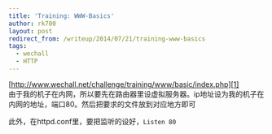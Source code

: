 ```yaml
---
title: 'Training: WWW-Basics'
author: rk700
layout: post
redirect_from: /writeup/2014/07/21/training-www-basics
tags:
  - wechall
  - HTTP
---
```

[http://www.wechall.net/challenge/training/www/basic/index.php][1]  
由于我的机子在内网，所以要先在路由器里设虚拟服务器。ip地址设为我的机子在内网的地址，端口80。然后把要求的文件放到对应地方即可

此外，在httpd.conf里，要把监听的设好，`Listen 80`

 [1]: http://www.wechall.net/challenge/training/www/basic/index.php "http://www.wechall.net/challenge/training/www/basic/index.php"